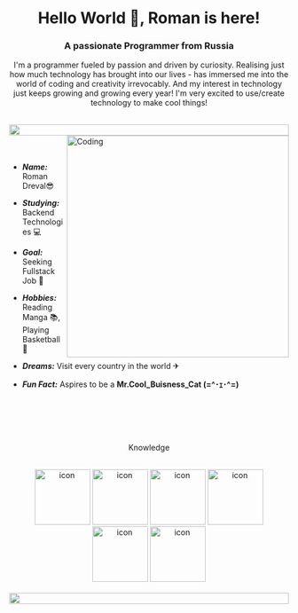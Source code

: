 <h1 align="center">Hello World 👋, Roman is here!</h1>
<h3 align="center">A passionate Programmer from Russia</h3>
<p align="center">I'm a programmer fueled by passion and driven by curiosity. Realising just how much technology has brought into our lives - has immersed me into the world of coding and creativity irrevocably. And my interest in technology just keeps growing and growing every year! I'm very excited to use/create technology to make cool things!</p>
<br>
<img src="https://i.imgur.com/dBaSKWF.gif" height="20" width="100%">

<img align="right" alt="Coding" width="400" src="https://user-images.githubusercontent.com/74038190/229223263-cf2e4b07-2615-4f87-9c38-e37600f8381a.gif">
<br>
<br>
<br>

- ***Name:***  Roman Dreval😎
  
- ***Studying:***  Backend Technologies 💻
  
- ***Goal:***  Seeking Fullstack Job 🎯
  
- ***Hobbies:***  Reading Manga 📚, Playing Basketball 🏀

- ***Dreams:***  Visit every country in the world ✈
  
- ***Fun Fact:***  Aspires to be a **Mr.Cool_Buisness_Cat (=^･ｪ･^=)**

  <br><br>
  <br><br>

<p align="center">Knowledge</p>
<br>
<div align="center">
  <img src="https://techstack-generator.vercel.app/python-icon.svg" alt="icon" width="100" height="100" />
  <img src="https://techstack-generator.vercel.app/ts-icon.svg" alt="icon" width="100" height="100" />
  <img src="https://techstack-generator.vercel.app/js-icon.svg" alt="icon" width="100" height="100" />
  <img src="https://techstack-generator.vercel.app/github-icon.svg" alt="icon" width="100" height="100" />
  <img src="https://techstack-generator.vercel.app/react-icon.svg" alt="icon" width="100" height="100" />
  <img src="https://techstack-generator.vercel.app/mysql-icon.svg" alt="icon" width="100" height="100" />
</div>
<br>

<img src="https://i.imgur.com/dBaSKWF.gif" height="20" width="100%">










